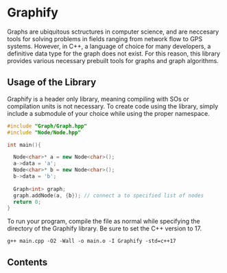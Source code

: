 # Graphify

Graphs are ubiquitous sctructures in computer science, and are neccesary tools for solving problems in fields ranging from network flow to GPS systems.
However, in C++, a language of choice for many developers, a definitive data type for the graph does not exist. For this reason, this library provides
various necessary prebuilt tools for graphs and graph algorithms. 

## Usage of the Library
Graphify is a header only library, meaning compiling with SOs or compilation units is not necessary. 
To create code using the library, simply include a submodule of your choice while using the proper namespace. 

```cpp
#include "Graph/Graph.hpp"
#include "Node/Node.hpp"

int main(){

  Node<char>* a = new Node<char>();
  a->data = 'a'; 
  Node<char>* b = new Node<char>();
  b->data = 'b'; 
  
  Graph<int> graph; 
  graph.addNode(a, {b}); // connect a to specified list of nodes
  return 0; 
}
```

To run your program, compile the file as normal while specifying the directory of the Graphify library. Be sure to set the C++ version to 17. 

```
g++ main.cpp -O2 -Wall -o main.o -I Graphify -std=c++17
```

## Contents
